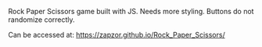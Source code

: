 Rock Paper Scissors game built with JS. Needs more styling. Buttons do not randomize correctly.

Can be accessed at: https://zapzor.github.io/Rock_Paper_Scissors/
